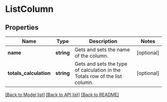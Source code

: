 # ListColumn

## Properties
Name | Type | Description | Notes
------------ | ------------- | ------------- | -------------
**name** | **string** | Gets and sets the name of the column. | [optional] 
**totals_calculation** | **string** | Gets and sets the type of calculation in the Totals row of the list column. | [optional] 

[[Back to Model list]](../README.md#documentation-for-models) [[Back to API list]](../README.md#documentation-for-api-endpoints) [[Back to README]](../README.md)


